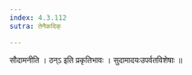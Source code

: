 ```yaml
---
index: 4.3.112
sutra: तेनैकदिक्

---
```

 सौदामनीति । ठन्ऽ इति प्रकृतिभावः । सुदामादयःउपर्वतविशेषाः ॥